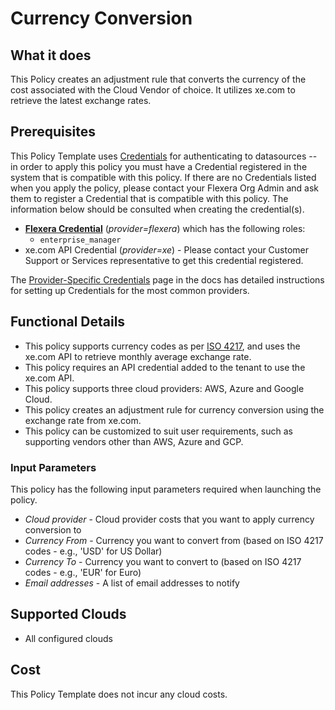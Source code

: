 # Currency Conversion

## What it does

This Policy creates an adjustment rule that converts the currency of the cost associated with the Cloud Vendor of choice. It utilizes xe.com to retrieve the latest exchange rates.

## Prerequisites

This Policy Template uses [Credentials](https://docs.flexera.com/flexera/EN/Automation/ManagingCredentialsExternal.htm) for authenticating to datasources -- in order to apply this policy you must have a Credential registered in the system that is compatible with this policy. If there are no Credentials listed when you apply the policy, please contact your Flexera Org Admin and ask them to register a Credential that is compatible with this policy. The information below should be consulted when creating the credential(s).

- [**Flexera Credential**](https://docs.flexera.com/flexera/EN/Automation/ProviderCredentials.htm) (*provider=flexera*) which has the following roles:
  - `enterprise_manager`
- xe.com API Credential (*provider=xe*) - Please contact your Customer Support or Services representative to get this credential registered.

The [Provider-Specific Credentials](https://docs.flexera.com/flexera/EN/Automation/ProviderCredentials.htm) page in the docs has detailed instructions for setting up Credentials for the most common providers.

## Functional Details

- This policy supports currency codes as per [ISO 4217](https://www.xe.com/iso4217.php), and uses the xe.com API to retrieve monthly average exchange rate.
- This policy requires an API credential added to the tenant to use the xe.com API.
- This policy supports three cloud providers: AWS, Azure and Google Cloud.
- This policy creates an adjustment rule for currency conversion using the exchange rate from xe.com.
- This policy can be customized to suit user requirements, such as supporting vendors other than AWS, Azure and GCP.

### Input Parameters

This policy has the following input parameters required when launching the policy.

- *Cloud provider* - Cloud provider costs that you want to apply currency conversion to
- *Currency From* - Currency you want to convert from (based on ISO 4217 codes - e.g., 'USD' for US Dollar)
- *Currency To* - Currency you want to convert to (based on ISO 4217 codes - e.g., 'EUR' for Euro)
- *Email addresses* - A list of email addresses to notify

## Supported Clouds

- All configured clouds

## Cost

This Policy Template does not incur any cloud costs.
